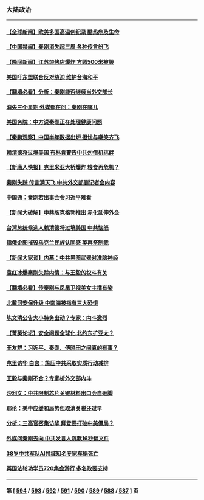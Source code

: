 ### 大陆政治
---
#### [【全球新闻】欧美多国高温创纪录 酷热危及生命](../../pages/ncid277/n14036639.md) 
#### [【中国禁闻】秦刚消失超三周 各种传言纷飞](../../pages/ncid277/n14034272.md) 
#### [【晚间新闻】江苏烧烤店爆炸 方圆500米被毁](../../pages/ncid277/n14036350.md) 
#### [美国吁东盟联合反对胁迫 维护台海和平](../../pages/ncid277/n14036315.md) 
#### [【翻墙必看】分析：秦刚能否继续当外交部长](../../pages/ncid277/n14036531.md) 
#### [消失三个星期 外媒都在问：秦刚在哪儿](../../pages/ncid277/n14036458.md) 
#### [美国务院：中方说秦刚正在处理健康问题](../../pages/ncid277/n14036399.md) 
#### [【秦鹏观察】中国半年数据出炉 担忧与嘲笑齐飞](../../pages/ncid277/n14036428.md) 
#### [赖清德将过境美国 布林肯警告中共勿借机挑衅](../../pages/ncid277/n14036394.md) 
#### [【新唐人快报】克里米亚大桥爆炸 粮食再危机？](../../pages/ncid277/n14036421.md) 
#### [秦刚失踪 传言满天飞 中共外交部删记者会内容](../../pages/ncid277/n14036387.md) 
#### [中国通：秦刚若出事会令习近平难看](../../pages/ncid277/n14036381.md) 
#### [【新闻大破解】中共版克格勃推出 赤化延伸外企](../../pages/ncid277/n14036192.md) 
#### [台湾总统候选人赖清德将过境美国 中共恼怒](../../pages/ncid277/n14036295.md) 
#### [指俄企图摧毁乌克兰民族认同感 英再祭制裁](../../pages/ncid277/n14036297.md) 
#### [【新闻大家谈】内幕：中共黑暗武器对准脑神经](../../pages/ncid277/n14036222.md) 
#### [袁红冰爆秦刚失踪内情：与王毅的权斗有关](../../pages/ncid277/n14035688.md) 
#### [【翻墙必看】传秦刚与凤凰卫视美女主播有染](../../pages/ncid277/n14035785.md) 
#### [北戴河安保升级 中南海被指有三大恐惧](../../pages/ncid277/n14035702.md) 
#### [陈文清公告大小特务出动？专家：内斗激烈](../../pages/ncid277/n14035437.md) 
#### [【菁英论坛】安全问题全球化 北约东扩亚太？](../../pages/ncid277/n14035527.md) 
#### [王友群：习近平、秦刚、傅晓田之间真的有事？](../../pages/ncid277/n14035084.md) 
#### [克里访华 白宫：施压中共采取实质行动减排](../../pages/ncid277/n14035616.md) 
#### [王毅与秦刚不合？专家析外交部内斗](../../pages/ncid277/n14035528.md) 
#### [沙利文：中共限制芯片关键材料出口会自砸脚](../../pages/ncid277/n14035489.md) 
#### [耶伦：美中应缓和局势但取消关税还过早](../../pages/ncid277/n14035448.md) 
#### [分析：三高官密集访华 拜登要打破中美僵局？](../../pages/ncid277/n14035009.md) 
#### [外媒问秦刚去向 中共发言人沉默16秒翻文件](../../pages/ncid277/n14035349.md) 
#### [38岁中共军队AI领域知名专家车祸死亡](../../pages/ncid277/n14035326.md) 
#### [英国法轮功学员720集会游行 多名政要支持](../../pages/ncid277/n14035323.md) 

---
#### 第 [ [594](./594.md) / [593](./593.md) / [592](./592.md) / [591](./591.md) / [590](./590.md) / [589](./589.md) / [588](./588.md) / [587](./587.md) ] 页
